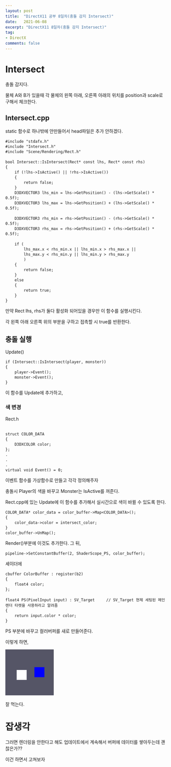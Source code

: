 ```yaml
---
layout: post
title:  "DirectX11 공부 8일차(충돌 감지 Intersect)"
date:   2021-06-08
excerpt: "DirectX11 8일차(충돌 감지 Intersect)"
tag:
- DirectX
comments: false
---
```


# Intersect
충돌 감지다.

물체 A와 B가 있을때 각 물체의 왼쪽 아래, 오른쪽 아래의 위치를 position과 scale로 구해서 체크한다.


## Intersect.cpp
static 함수로 하나밖에 안만들어서 head파일은 추가 안하겠다.

```
#include "stdafx.h"
#include "Intersect.h"
#include "Scene/Rendering/Rect.h"

bool Intersect::IsIntersect(Rect* const lhs, Rect* const rhs)
{
	if (!lhs->IsActive() || !rhs->IsActive())
	{
		return false;
	}
	D3DXVECTOR3 lhs_min = lhs->GetPosition() - (lhs->GetScale() * 0.5f);
	D3DXVECTOR3 lhs_max = lhs->GetPosition() + (lhs->GetScale() * 0.5f);

	D3DXVECTOR3 rhs_min = rhs->GetPosition() - (rhs->GetScale() * 0.5f);
	D3DXVECTOR3 rhs_max = rhs->GetPosition() + (rhs->GetScale() * 0.5f);

	if (
		lhs_max.x < rhs_min.x || lhs_min.x > rhs_max.x ||
		lhs_max.y < rhs_min.y || lhs_min.y > rhs_max.y
		)
	{
		return false;
	}
	else
	{
		return true;
	}
}
```

만약 Rect lhs, rhs가 둘다 활성화 되어있을 경우만 이 함수를 실행시킨다.

각 왼쪽 아래 오른쪽 위의 부분을 구하고 접촉할 시 true를 반환한다.

## 충돌 실행
Update()
```
if (Intersect::IsIntersect(player, monster))
{
	player->Event();
	monster->Event();
}
```

이 함수를 Update에 추가하고,

### 색 변경


Rect.h
```

struct COLOR_DATA
{
	D3DXCOLOR color;
};
.
.
.
virtual void Event() = 0;
```

이벤트 함수를 가상함수로 만들고 각각 정의해주자

충돌시 Player의 색을 바꾸고 Monster는 IsActive를 꺼준다.

Rect.cpp에 있는 Update에 이 함수를 추가해서 실시간으로 색이 바뀔 수 있도록 한다.
```
COLOR_DATA* color_data = color_buffer->Map<COLOR_DATA>();
{
	color_data->color = intersect_color;
}
color_buffer->UnMap();	
```
Render()부분에 이것도 추가한다. 그 뒤,
```
pipeline->SetConstantBuffer(2, ShaderScope_PS, color_buffer);
```
셰이더에
```
cbuffer ColorBuffer : register(b2)
{
    float4 color;
};

float4 PS(PixelInput input) : SV_Target		// SV_Target 현제 세팅된 메인 렌더 타렛을 사용하라고 알려줌
{
    return input.color * color;
}
```

PS 부분에 바꾸고 컬러버퍼를 새로 만들어준다.

이렇게 하면,

<img src = "../assets/img/project/d3dx/day8/eatting.gif" width="30%" height="30%">

잘 먹는다.

# 잡생각
그러면 렌더링을 안한다고 해도 업데이트에서 계속해서 버퍼에 데이터를 쌓아두는데 괜찮은가??

이건 하면서 고쳐보자
